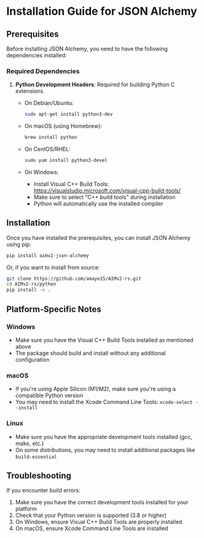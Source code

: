 # Installation Guide for JSON Alchemy

## Prerequisites

Before installing JSON Alchemy, you need to have the following dependencies installed:

### Required Dependencies

1. **Python Development Headers**: Required for building Python C extensions.

   - On Debian/Ubuntu:
     ```bash
     sudo apt-get install python3-dev
     ```

   - On macOS (using Homebrew):
     ```bash
     brew install python
     ```

   - On CentOS/RHEL:
     ```bash
     sudo yum install python3-devel
     ```

   - On Windows:
     - Install Visual C++ Build Tools: https://visualstudio.microsoft.com/visual-cpp-build-tools/
     - Make sure to select "C++ build tools" during installation
     - Python will automatically use the installed compiler

## Installation

Once you have installed the prerequisites, you can install JSON Alchemy using pip:

```bash
pip install aimv2-json-alchemy
```

Or, if you want to install from source:

```bash
git clone https://github.com/amaye15/AIMv2-rs.git
cd AIMv2-rs/python
pip install -e .
```

## Platform-Specific Notes

### Windows

- Make sure you have the Visual C++ Build Tools installed as mentioned above
- The package should build and install without any additional configuration

### macOS

- If you're using Apple Silicon (M1/M2), make sure you're using a compatible Python version
- You may need to install the Xcode Command Line Tools: `xcode-select --install`

### Linux

- Make sure you have the appropriate development tools installed (gcc, make, etc.)
- On some distributions, you may need to install additional packages like `build-essential`

## Troubleshooting

If you encounter build errors:

1. Make sure you have the correct development tools installed for your platform
2. Check that your Python version is supported (3.8 or higher)
3. On Windows, ensure Visual C++ Build Tools are properly installed
4. On macOS, ensure Xcode Command Line Tools are installed